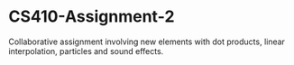 # CS410-Assignment-2
Collaborative assignment involving new elements with dot products, linear interpolation, particles and sound effects.
